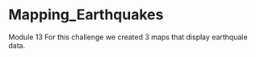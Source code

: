 # Mapping_Earthquakes
Module 13
For this challenge we created 3 maps that display earthquale data. 
